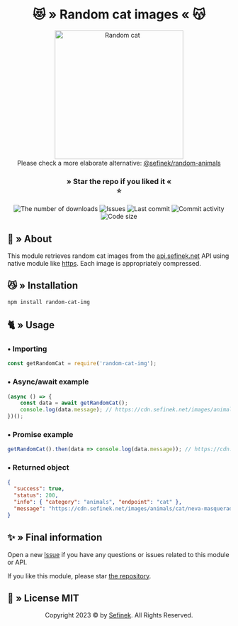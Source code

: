 <div align="center">
    <h1>😻 » Random cat images « 😽</h1>
    <img src="https://cdn.sefinek.net/images/animals/cat/little-cat-1408118-min.jpg" alt="Random cat" height="290px">
    <div>Please check a more elaborate alternative: <a href="https://www.npmjs.com/package/@sefinek/random-animals" target="_blank">@sefinek/random-animals</a></div>
    <h3>
        » Star the repo if you liked it «<br>⭐
    </h3>
    <a href="https://www.npmjs.com/package/random-cat-img" target="_blank" title="random-cat-img - npm" style="text-decoration:none">
        <img src="https://img.shields.io/npm/dt/random-cat-img.svg?maxAge=3600" alt="The number of downloads">
        <img src="https://img.shields.io/github/issues/sefinek24/random-cat-img" alt="Issues">
        <img src="https://img.shields.io/github/last-commit/sefinek24/random-cat-img" alt="Last commit">
        <img src="https://img.shields.io/github/commit-activity/w/sefinek24/random-cat-img" alt="Commit activity">
        <img src="https://img.shields.io/github/languages/code-size/sefinek24/random-cat-img" alt="Code size">
    </a>
</div>


## 📑 » About
This module retrieves random cat images from the [api.sefinek.net](https://api.sefinek.net) API using native module like [https](https://nodejs.org/api/https.html).
Each image is appropriately compressed.


## 😼 » Installation
```bash
npm install random-cat-img
```

## 🐈 » Usage
### • Importing
```js
const getRandomCat = require('random-cat-img');
```
### • Async/await example
```js
(async () => {
    const data = await getRandomCat();
    console.log(data.message); // https://cdn.sefinek.net/images/animals/cat/cat-1362565-min.jpg
})();
```
### • Promise example
```js
getRandomCat().then(data => console.log(data.message)); // https://cdn.sefinek.net/images/animals/cat/my-cat-1384175-min.jpg
```
### • Returned object
```json
{
  "success": true,
  "status": 200,
  "info": { "category": "animals", "endpoint": "cat" },
  "message": "https://cdn.sefinek.net/images/animals/cat/neva-masquerade-cats-1375033-min.jpg"
}
```


## ✨ » Final information
Open a new [Issue](https://github.com/sefinek24/random-cat-img/issues/new) if you have any questions or issues related to this module or API.

If you like this module, please star [the repository](https://github.com/sefinek24/random-cat-img).


## 📜 » License MIT
<div align="center">
    Copyright 2023 © by <a href="https://sefinek.net">Sefinek</a>. All Rights Reserved.
</div>